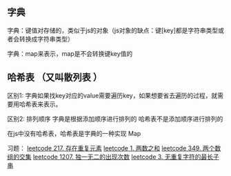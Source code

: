## 字典

字典：键值对存储的，类似于js的对象（js对象的缺点：键[key]都是字符串类型或者会转换成字符串类型）

字典：map来表示，map是不会转换键key值的

## 哈希表 （又叫散列表 ）

区别1: 字典如果找key对应的value需要遍历key，如果想要省去遍历的过程，就需要用哈希表来表示。

区别2: 排列顺序
    字典是根据添加顺序进行排列的
    哈希表不是添加顺序进行排列的

在js中没有哈希表，哈希表是字典的一种实现 Map

习题：
[leetcode 217. 存在重复元素](https://leetcode.cn/problems/contains-duplicate/description/?languageTags=javascript)
[leetcode 1. 两数之和](https://leetcode.cn/problems/two-sum/)
[leetcode 349. 两个数组的交集](https://leetcode.cn/problems/intersection-of-two-arrays/)
[leetcode 1207. 独一无二的出现次数](https://leetcode.cn/problems/unique-number-of-occurrences/)
[leetcode 3. 无重复字符的最长子串](https://leetcode.cn/problems/longest-substring-without-repeating-characters/description/)